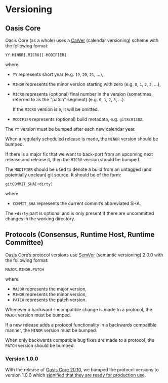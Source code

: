 # Versioning

## Oasis Core

Oasis Core (as a whole) uses a [CalVer] (calendar versioning) scheme with the
following format:

```text
YY.MINOR[.MICRO][-MODIFIER]
```

where:

- `YY` represents short year (e.g. `19`, `20`, `21`, ...),
- `MINOR` represents the minor version starting with zero (e.g. `0`, `1`, `2`,
  `3`, ...),
- `MICRO` represents (optional) final number in the version (sometimes referred
  to as the "patch" segment) (e.g. `0`, `1`, `2`, `3`, ...).

  If the `MICRO` version is `0`, it will be omitted.

- `MODIFIER` represents (optional) build metadata, e.g. `git8c01382`.

The `YY` version must be bumped after each new calendar year.

When a regularly scheduled release is made, the `MINOR` version should be
bumped.

If there is a major fix that we want to back-port from an upcoming next release
and release it, then the `MICRO` version should be bumped.

The `MODIFIER` should be used to denote a build from an untagged (and
potentially unclean) git source. It should be of the form:

```text
gitCOMMIT_SHA[+dirty]
```

where:

- `COMMIT_SHA` represents the current commit’s abbreviated SHA.

The `+dirty` part is optional and is only present if there are uncommitted
changes in the working directory.

## Protocols (Consensus, Runtime Host, Runtime Committee)

Oasis Core’s protocol versions use [SemVer] (semantic versioning) 2.0.0 with the
following format:

```text
MAJOR.MINOR.PATCH
```

where:

- `MAJOR` represents the major version,
- `MINOR` represents the minor version,
- `PATCH` represents the patch version.

Whenever a backward-incompatible change is made to a protocol, the `MAJOR`
version must be bumped.

If a new release adds a protocol functionality in a backwards compatible manner,
the `MINOR` version must be bumped.

When only backwards compatible bug fixes are made to a protocol, the `PATCH`
version should be bumped.

### Version 1.0.0

With the release of [Oasis Core 20.10], we bumped the protocol versions to
version 1.0.0 which [signified that they are ready for production use](
https://semver.org/#how-do-i-know-when-to-release-100).

[CalVer]: http://calver.org
[SemVer]: https://semver.org/
[Oasis Core 20.10]:
  https://github.com/oasisprotocol/oasis-core/blob/v20.10/CHANGELOG.md

